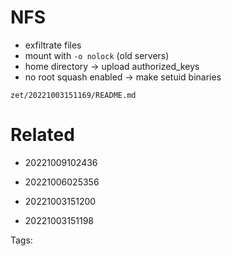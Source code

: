 # NFS
- exfiltrate files
- mount with `-o nolock` (old servers)
- home directory -> upload authorized_keys
- no root squash enabled -> make setuid binaries

` zet/20221003151169/README.md `

# Related

- 20221009102436

- 20221006025356

- 20221003151200

- 20221003151198


Tags:

    
